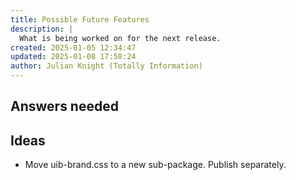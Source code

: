 ```yaml
---
title: Possible Future Features
description: |
  What is being worked on for the next release.
created: 2025-01-05 12:34:47
updated: 2025-01-08 17:58:24
author: Julian Knight (Totally Information)
---
```


## Answers needed

## Ideas

* Move uib-brand.css to a new sub-package. Publish separately.
